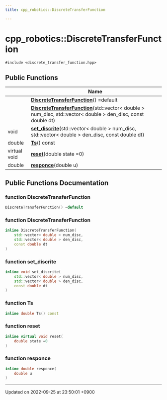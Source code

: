 ```yaml
---
title: cpp_robotics::DiscreteTransferFunction

---
```


# cpp_robotics::DiscreteTransferFunction






`#include <discrete_transfer_function.hpp>`

## Public Functions

|                | Name           |
| -------------- | -------------- |
| | **[DiscreteTransferFunction](/cpp_robotics/doxybook/Classes/classcpp__robotics_1_1DiscreteTransferFunction/#function-discretetransferfunction)**() =default |
| | **[DiscreteTransferFunction](/cpp_robotics/doxybook/Classes/classcpp__robotics_1_1DiscreteTransferFunction/#function-discretetransferfunction)**(std::vector< double > num_disc, std::vector< double > den_disc, const double dt) |
| void | **[set_discrite](/cpp_robotics/doxybook/Classes/classcpp__robotics_1_1DiscreteTransferFunction/#function-set-discrite)**(std::vector< double > num_disc, std::vector< double > den_disc, const double dt) |
| double | **[Ts](/cpp_robotics/doxybook/Classes/classcpp__robotics_1_1DiscreteTransferFunction/#function-ts)**() const |
| virtual void | **[reset](/cpp_robotics/doxybook/Classes/classcpp__robotics_1_1DiscreteTransferFunction/#function-reset)**(double state =0) |
| double | **[responce](/cpp_robotics/doxybook/Classes/classcpp__robotics_1_1DiscreteTransferFunction/#function-responce)**(double u) |

## Public Functions Documentation

### function DiscreteTransferFunction

```cpp
DiscreteTransferFunction() =default
```


### function DiscreteTransferFunction

```cpp
inline DiscreteTransferFunction(
    std::vector< double > num_disc,
    std::vector< double > den_disc,
    const double dt
)
```


### function set_discrite

```cpp
inline void set_discrite(
    std::vector< double > num_disc,
    std::vector< double > den_disc,
    const double dt
)
```


### function Ts

```cpp
inline double Ts() const
```


### function reset

```cpp
inline virtual void reset(
    double state =0
)
```


### function responce

```cpp
inline double responce(
    double u
)
```


-------------------------------

Updated on 2022-09-25 at 23:50:01 +0900